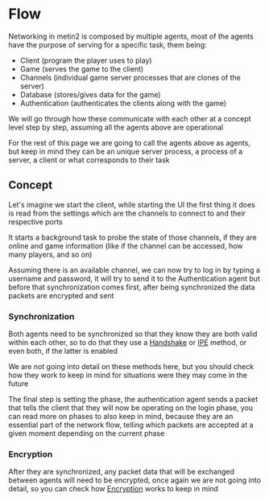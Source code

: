 # Flow
Networking in metin2 is composed by multiple agents, most of the agents
have the purpose of serving for a specific task, them being:

 - Client (program the player uses to play)
 - Game (serves the game to the client)
 - Channels (individual game server processes that are clones of the server) 
 - Database (stores/gives data for the game)
 - Authentication (authenticates the clients along with the game)

We will go through how these communicate with each other at a concept
level step by step, assuming all the agents above are operational

For the rest of this page we are going to call the agents above as agents,
but keep in mind they can be an unique server process, a process of a
server, a client or what corresponds to their task


## Concept
Let's imagine we start the client, while starting the UI the first
thing it does is read from the settings which are the channels
to connect to and their respective ports

It starts a background task to probe the state of those channels,
if they are online and game information (like if the channel can be 
accessed, how many players, and so on)

Assuming there is an available channel, we can now try to log in
by typing a username and password, it will try to send it to the
Authentication agent but before that synchronization comes first, after
being synchronized the data packets are encrypted and sent


### Synchronization
Both agents need to be synchronized so that they know they are both valid
within each other, so to do that they use a [Handshake](Synchronization/Handshake.md)
or [IPE](Synchronization/IPE.md) method, or even both, if the latter is enabled

We are not going into detail on these methods here, but you should check
how they work to keep in mind for situations were they may come in the future

The final step is setting the phase, the authentication agent sends a packet
that tells the client that they will now be operating on the login phase,
you can read more on phases to also keep in mind, because they are an essential
part of the network flow, telling which packets are accepted at a given moment
depending on the current phase


### Encryption
After they are synchronized, any packet data that will be exchanged between
agents will need to be encrypted, once again we are not going into detail,
so you can check how [Encryption](Encryption/Encryption.md) works to keep in mind

